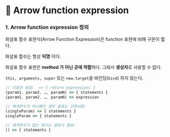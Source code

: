 # 📄 Arrow function expression

### 1. Arrow function expression 정의

화살표 함수 표현식\(Arrow Function Expression\)은 function 표현에 비해 구문이 짧다.

화살표 함수는 항상 **익명** 이다.

화살표 함수 표현은 **method 가 아닌 곳에 적합**하다. 그래서 **생성자**로 사용할 수 없다.

`this, arguments, super` 또는 `new.target`을 바인딩\(`bind`\) 하지 않는다.

```javascript
// 다음과 동일:  => { return expression; }
(param1, param2, …, paramN) => { statements }
(param1, param2, …, paramN) => expression

// 매개변수가 하나뿐인 경우 괄호는 선택사항:
(singleParam) => { statements }
singleParam => { statements }

// 매개변수가 없는 함수는 괄호가 필요:
() => { statements }
```

